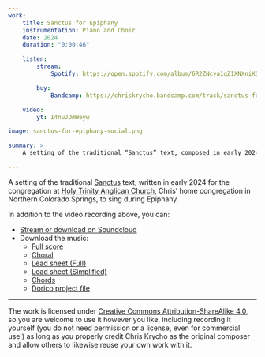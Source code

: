 ```yaml
---
work:
    title: Sanctus for Epiphany
    instrumentation: Piano and Choir
    date: 2024
    duration: "0:00:46"

    listen:
        stream:
            Spotify: https://open.spotify.com/album/6R2ZNcya1qZ1XNXniKDoDL?si=8tlFjWsMSqyzTPL5CBl3Bg

        buy:
            Bandcamp: https://chriskrycho.bandcamp.com/track/sanctus-for-epiphany

    video:
        yt: I4nuJDmWeyw

image: sanctus-for-epiphany-social.png

summary: >
    A setting of the traditional “Sanctus” text, composed in early 2024 for the congregation at Holy Trinity Anglican Church to sing during Epiphany.

---
```


A setting of the traditional [Sanctus][sanctus] text, written in early 2024 for the congregation at [Holy Trinity Anglican Church][htac], Chris’ home congregation in Northern Colorado Springs, to sing during Epiphany.

In addition to the video recording above, you can:

- [Stream or download on Soundcloud][soundcloud]
- Download the music:
    - [Full score][full]
    - [Choral][choral]
    - [Lead sheet (Full)][lead-full]
    - [Lead sheet (Simplified)][lead-simple]
    - [Chords][chords]
    - [Dorico project file][dorico]

---

The work is licensed under [Creative Commons Attribution-ShareAlike 4.0][cc], so you are welcome to use it however you like, including recording it yourself (you do not need permission or a license, even for commercial use!) as long as you properly credit Chris Krycho as the original composer and allow others to likewise reuse your own work with it.

[sanctus]: https://en.wikipedia.org/wiki/Sanctus
[htac]: https://www.holytrinityanglican.church
[soundcloud]: https://soundcloud.com/chriskrycho/sanctus-for-epiphany
[full]: https://cdn.chriskrycho.com/music/sanctus-for-epiphany/Sanctus%20for%20Epiphany%20%E2%80%93%20Full.pdf
[choral]: https://f001.backblazeb2.com/file/chriskrycho-com/music/sanctus-for-epiphany/2025-01-03%20%E2%80%93%20Choir%20%E2%80%93%20Sanctus%20for%20Epiphany.pdf
[lead-full]: https://f001.backblazeb2.com/file/chriskrycho-com/music/sanctus-for-epiphany/2025-01-03%20%E2%80%93%20Lead%20Sheet%20%E2%80%93%20Sanctus%20for%20Epiphany.pdf
[lead-simple]: https://f001.backblazeb2.com/file/chriskrycho-com/music/sanctus-for-epiphany/2025-02-02%20%E2%80%93%2009%20%E2%80%93%20Lead%20Sheet%20(Simple)%20%E2%80%93%20Sanctus%20for%20Epiphany.pdf
[chords]: https://cdn.chriskrycho.com/music/sanctus-for-epiphany/Sanctus%20for%20Epiphany%20%E2%80%93%20Chords.pdf
[dorico]: https://cdn.chriskrycho.com/music/sanctus-for-epiphany/Sanctus%20for%20Epiphany.dorico
[cc]: https://creativecommons.org/licenses/by-sa/4.0/deed.en
